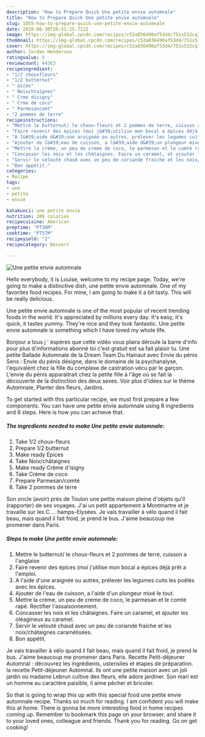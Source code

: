 ```yaml
---
description: "How to Prepare Quick Une petite envie automnale"
title: "How to Prepare Quick Une petite envie automnale"
slug: 1855-how-to-prepare-quick-une-petite-envie-automnale
date: 2020-06-30T20:51:25.711Z
image: https://img-global.cpcdn.com/recipes/c52a836490af53d4/751x532cq70/une-petite-envie-automnale-photo-principale-de-la-recette.jpg
thumbnail: https://img-global.cpcdn.com/recipes/c52a836490af53d4/751x532cq70/une-petite-envie-automnale-photo-principale-de-la-recette.jpg
cover: https://img-global.cpcdn.com/recipes/c52a836490af53d4/751x532cq70/une-petite-envie-automnale-photo-principale-de-la-recette.jpg
author: Jordan Henderson
ratingvalue: 5
reviewcount: 44363
recipeingredient:
- "1/2 chouxfleurs"
- "1/2 butternut"
- " pices"
- " Noixchtaignes"
- " Crme disigny"
- " Crme de coco"
- " Parmesancomt"
- "2 pommes de terre"
recipeinstructions:
- "Mettre le butternut/ le choux-fleurs et 2 pommes de terre, cuisson a l&#39;anglaise"
- "Faire revenir des épices (moi j&#39;utilise mon bocal a épices déjà prêt a l&#39;emploi."
- "A l&#39;aide d&#39;une araignée ou autres, prélever les legumes cuits les poêlés avec les épices."
- "Ajouter de l&#39;eau de cuisson, a l&#39;aide d&#39;un plongeur mixé le tout."
- "Mettre la crème, un peu de creme de coco, le parmesan et le comté rapé. Rectifier l&#39;assaisonnement."
- "Concasser les noix et les châtaignes. Faire un caramel, et ajouter les oléagineux au caramel."
- "Servir le velouté chaud avec un peu de coriande fraiche et les noix/châtaignes caramélisées."
- "Bon appétit."
categories:
- Recipe
tags:
- une
- petite
- envie

katakunci: une petite envie 
nutrition: 209 calories
recipecuisine: American
preptime: "PT38M"
cooktime: "PT57M"
recipeyield: "2"
recipecategory: Dessert

---
```



![Une petite envie automnale](https://img-global.cpcdn.com/recipes/c52a836490af53d4/751x532cq70/une-petite-envie-automnale-photo-principale-de-la-recette.jpg)

Hello everybody, it is Louise, welcome to my recipe page. Today, we're going to make a distinctive dish, une petite envie automnale. One of my favorites food recipes. For mine, I am going to make it a bit tasty. This will be really delicious.

Une petite envie automnale is one of the most popular of recent trending foods in the world. It's appreciated by millions every day. It's easy, it's quick, it tastes yummy. They're nice and they look fantastic. Une petite envie automnale is something which I have loved my whole life.

Bonjour a tous j &#39; éspères que cette vidéo vous plaira déroule la barre d&#39;info pour plus d&#39;informations abonné toi c&#39;est gratuit est sa fait plaisir tu. Une petite Ballade Automnale de la Dream Team Du Hainaut avec  Envie du pénis Sens : Envie du pénis désigne, dans le domaine de la psychanalyse, l&#39;équivalent chez la fille du complexe de castration vécu par le garçon. L&#39;envie du pénis apparaitrait chez la petite fille à l&#39;âge où se fait la découverte de la distinction des deux sexes. Voir plus d&#39;idées sur le thème Automnale, Planter des fleurs, Jardins.


To get started with this particular recipe, we must first prepare a few components. You can have une petite envie automnale using 8 ingredients and 8 steps. Here is how you can achieve that.

<!--inarticleads1-->

##### The ingredients needed to make Une petite envie automnale:

1. Take 1/2 choux-fleurs
1. Prepare 1/2 butternut
1. Make ready  Épices
1. Take  Noix/châtaignes
1. Make ready  Crème d&#39;isigny
1. Take  Crème de coco
1. Prepare  Parmesan/comté
1. Take 2 pommes de terre


Son oncle (avoir) près de Toulon une petite maison pleine d&#39;objets qu&#39;il (rapporter) de ses voyages. J&#39;ai un petit appartement à Montmartre et je travaille sur les C … hamps-Elysées. Je vais travailler à vélo quand il fait beau, mais quand il fait froid, je prend le bus. J&#39;aime beaucoup me promener dans Paris. 

<!--inarticleads2-->

##### Steps to make Une petite envie automnale:

1. Mettre le butternut/ le choux-fleurs et 2 pommes de terre, cuisson a l&#39;anglaise
1. Faire revenir des épices (moi j&#39;utilise mon bocal a épices déjà prêt a l&#39;emploi.
1. A l&#39;aide d&#39;une araignée ou autres, prélever les legumes cuits les poêlés avec les épices.
1. Ajouter de l&#39;eau de cuisson, a l&#39;aide d&#39;un plongeur mixé le tout.
1. Mettre la crème, un peu de creme de coco, le parmesan et le comté rapé. Rectifier l&#39;assaisonnement.
1. Concasser les noix et les châtaignes. Faire un caramel, et ajouter les oléagineux au caramel.
1. Servir le velouté chaud avec un peu de coriande fraiche et les noix/châtaignes caramélisées.
1. Bon appétit.


Je vais travailler à vélo quand il fait beau, mais quand il fait froid, je prend le bus. J&#39;aime beaucoup me promener dans Paris. Recette Petit-déjeuner Automnal : découvrez les ingrédients, ustensiles et étapes de préparation. la recette Petit-déjeuner Automnal. Ils ont une petite maison avec un joli jardin où madame Lebrun cultive des fleurs, elle adore jardiner. Son mari est un homme au caractère paisible, il aime pêcher et bricoler. 

So that is going to wrap this up with this special food une petite envie automnale recipe. Thanks so much for reading. I am confident you will make this at home. There is gonna be more interesting food in home recipes coming up. Remember to bookmark this page on your browser, and share it to your loved ones, colleague and friends. Thank you for reading. Go on get cooking!
